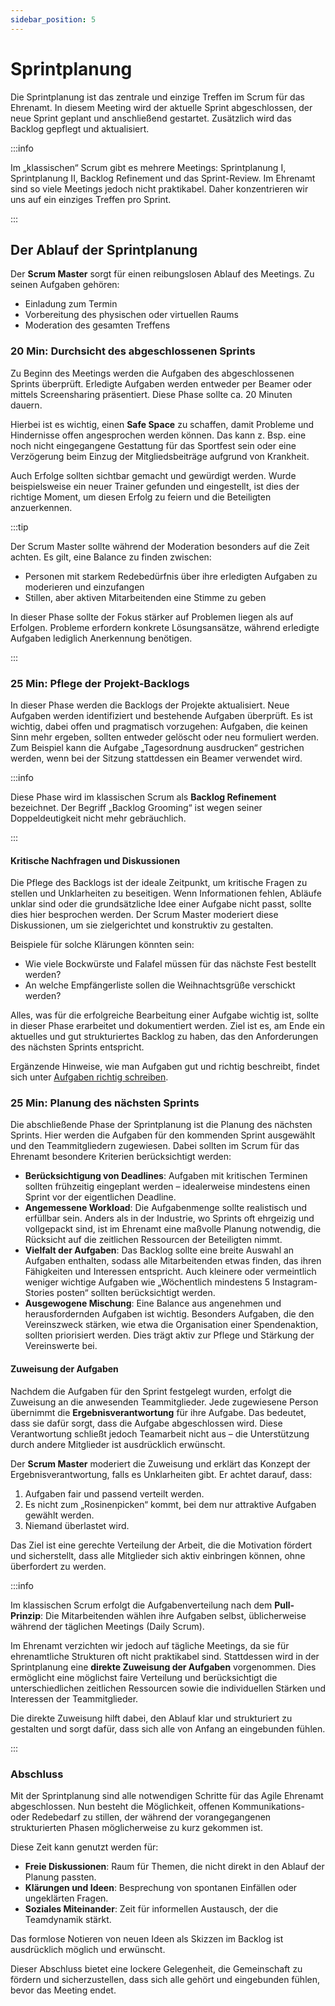 ```yaml
---
sidebar_position: 5
---
```


# Sprintplanung

Die Sprintplanung ist das zentrale und einzige Treffen im Scrum für das Ehrenamt. In diesem Meeting wird der aktuelle
Sprint abgeschlossen, der neue Sprint geplant und anschließend gestartet. Zusätzlich wird das Backlog gepflegt und
aktualisiert.

:::info

Im „klassischen“ Scrum gibt es mehrere Meetings: Sprintplanung I, Sprintplanung II, Backlog Refinement und das
Sprint-Review. Im Ehrenamt sind so viele Meetings jedoch nicht praktikabel. Daher konzentrieren wir uns auf ein einziges
Treffen pro Sprint.

:::

## Der Ablauf der Sprintplanung

Der **Scrum Master** sorgt für einen reibungslosen Ablauf des Meetings. Zu seinen Aufgaben gehören:

- Einladung zum Termin
- Vorbereitung des physischen oder virtuellen Raums
- Moderation des gesamten Treffens

### 20 Min: Durchsicht des abgeschlossenen Sprints

Zu Beginn des Meetings werden die Aufgaben des abgeschlossenen Sprints überprüft. Erledigte Aufgaben werden entweder per
Beamer oder mittels Screensharing präsentiert. Diese Phase sollte ca. 20 Minuten dauern.

Hierbei ist es wichtig, einen **Safe Space** zu schaffen, damit Probleme und Hindernisse offen angesprochen werden
können. Das kann z. Bsp. eine noch nicht eingegangene Gestattung für das Sportfest sein oder eine Verzögerung beim
Einzug der Mitgliedsbeiträge aufgrund von Krankheit.

Auch Erfolge sollten sichtbar gemacht und gewürdigt werden. Wurde beispielsweise ein neuer Trainer gefunden und
eingestellt, ist dies der richtige Moment, um diesen Erfolg zu feiern und die Beteiligten anzuerkennen.

:::tip

Der Scrum Master sollte während der Moderation besonders auf die Zeit achten. Es gilt, eine Balance zu finden zwischen:

- Personen mit starkem Redebedürfnis über ihre erledigten Aufgaben zu moderieren und einzufangen
- Stillen, aber aktiven Mitarbeitenden eine Stimme zu geben

In dieser Phase sollte der Fokus stärker auf Problemen liegen als auf Erfolgen. Probleme erfordern konkrete
Lösungsansätze, während erledigte Aufgaben lediglich Anerkennung benötigen.

:::

### 25 Min: Pflege der Projekt-Backlogs

In dieser Phase werden die Backlogs der Projekte aktualisiert. Neue Aufgaben werden identifiziert und bestehende
Aufgaben überprüft. Es ist wichtig, dabei offen und pragmatisch vorzugehen: Aufgaben, die keinen Sinn mehr ergeben,
sollten entweder gelöscht oder neu formuliert werden. Zum Beispiel kann die Aufgabe „Tagesordnung ausdrucken“ gestrichen
werden, wenn bei der Sitzung stattdessen ein Beamer verwendet wird.

:::info

Diese Phase wird im klassischen Scrum als **Backlog Refinement** bezeichnet. Der Begriff „Backlog Grooming“ ist wegen
seiner Doppeldeutigkeit nicht mehr gebräuchlich.

:::

#### Kritische Nachfragen und Diskussionen

Die Pflege des Backlogs ist der ideale Zeitpunkt, um kritische Fragen zu stellen und Unklarheiten zu beseitigen. Wenn
Informationen fehlen, Abläufe unklar sind oder die grundsätzliche Idee einer Aufgabe nicht passt, sollte dies hier
besprochen werden. Der Scrum Master moderiert diese Diskussionen, um sie zielgerichtet und konstruktiv zu gestalten.

Beispiele für solche Klärungen könnten sein:

- Wie viele Bockwürste und Falafel müssen für das nächste Fest bestellt werden?
- An welche Empfängerliste sollen die Weihnachtsgrüße verschickt werden?

Alles, was für die erfolgreiche Bearbeitung einer Aufgabe wichtig ist, sollte in dieser Phase erarbeitet und
dokumentiert werden. Ziel ist es, am Ende ein aktuelles und gut strukturiertes Backlog zu haben, das den Anforderungen
des nächsten Sprints entspricht.

Ergänzende Hinweise, wie man Aufgaben gut und richtig beschreibt, findet sich
unter [Aufgaben richtig schreiben](../02-Tipps/aufgaben-richtig-schreiben.md).

### 25 Min: Planung des nächsten Sprints

Die abschließende Phase der Sprintplanung ist die Planung des nächsten Sprints. Hier werden die Aufgaben für den
kommenden Sprint ausgewählt und den Teammitgliedern zugewiesen. Dabei sollten im Scrum für das Ehrenamt besondere
Kriterien berücksichtigt werden:

- **Berücksichtigung von Deadlines**: Aufgaben mit kritischen Terminen sollten frühzeitig eingeplant werden –
  idealerweise mindestens einen Sprint vor der eigentlichen Deadline.
- **Angemessene Workload**: Die Aufgabenmenge sollte realistisch und erfüllbar sein. Anders als in der Industrie, wo
  Sprints oft ehrgeizig und vollgepackt sind, ist im Ehrenamt eine maßvolle Planung notwendig, die Rücksicht auf die
  zeitlichen Ressourcen der Beteiligten nimmt.
- **Vielfalt der Aufgaben**: Das Backlog sollte eine breite Auswahl an Aufgaben enthalten, sodass alle Mitarbeitenden
  etwas finden, das ihren Fähigkeiten und Interessen entspricht. Auch kleinere oder vermeintlich weniger wichtige
  Aufgaben wie „Wöchentlich mindestens 5 Instagram-Stories posten“ sollten berücksichtigt werden.
- **Ausgewogene Mischung**: Eine Balance aus angenehmen und herausfordernden Aufgaben ist wichtig. Besonders Aufgaben,
  die den Vereinszweck stärken, wie etwa die Organisation einer Spendenaktion, sollten priorisiert werden. Dies trägt
  aktiv zur Pflege und Stärkung der Vereinswerte bei.

#### Zuweisung der Aufgaben

Nachdem die Aufgaben für den Sprint festgelegt wurden, erfolgt die Zuweisung an die anwesenden Teammitglieder. Jede
zugewiesene Person übernimmt die **Ergebnisverantwortung** für ihre Aufgabe. Das bedeutet, dass sie dafür sorgt, dass
die Aufgabe abgeschlossen wird. Diese Verantwortung schließt jedoch Teamarbeit nicht aus – die Unterstützung durch
andere Mitglieder ist ausdrücklich erwünscht.

Der **Scrum Master** moderiert die Zuweisung und erklärt das Konzept der Ergebnisverantwortung, falls es Unklarheiten
gibt. Er achtet darauf, dass:

1. Aufgaben fair und passend verteilt werden.
2. Es nicht zum „Rosinenpicken“ kommt, bei dem nur attraktive Aufgaben gewählt werden.
3. Niemand überlastet wird.

Das Ziel ist eine gerechte Verteilung der Arbeit, die die Motivation fördert und sicherstellt, dass alle Mitglieder sich
aktiv einbringen können, ohne überfordert zu werden.

:::info

Im klassischen Scrum erfolgt die Aufgabenverteilung nach dem **Pull-Prinzip**: Die Mitarbeitenden wählen ihre Aufgaben
selbst, üblicherweise während der täglichen Meetings (Daily Scrum).

Im Ehrenamt verzichten wir jedoch auf tägliche Meetings, da sie für ehrenamtliche Strukturen oft nicht praktikabel sind.
Stattdessen wird in der Sprintplanung eine **direkte Zuweisung der Aufgaben** vorgenommen. Dies ermöglicht eine
möglichst faire Verteilung und berücksichtigt die unterschiedlichen zeitlichen Ressourcen sowie die individuellen
Stärken und Interessen der Teammitglieder.

Die direkte Zuweisung hilft dabei, den Ablauf klar und strukturiert zu gestalten und sorgt dafür, dass sich alle von
Anfang an eingebunden fühlen.

:::

### Abschluss

Mit der Sprintplanung sind alle notwendigen Schritte für das Agile Ehrenamt abgeschlossen. Nun besteht die Möglichkeit,
offenen Kommunikations- oder Redebedarf zu stillen, der während der vorangegangenen strukturierten Phasen möglicherweise
zu kurz gekommen ist.

Diese Zeit kann genutzt werden für:

- **Freie Diskussionen**: Raum für Themen, die nicht direkt in den Ablauf der Planung passten.
- **Klärungen und Ideen**: Besprechung von spontanen Einfällen oder ungeklärten Fragen.
- **Soziales Miteinander**: Zeit für informellen Austausch, der die Teamdynamik stärkt.

Das formlose Notieren von neuen Ideen als Skizzen im Backlog ist ausdrücklich möglich und erwünscht.

Dieser Abschluss bietet eine lockere Gelegenheit, die Gemeinschaft zu fördern und sicherzustellen, dass sich alle gehört
und eingebunden fühlen, bevor das Meeting endet.